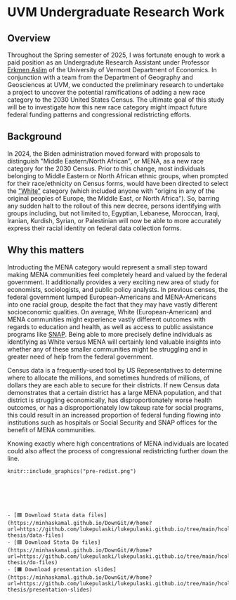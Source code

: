 # UVM Undergraduate Research Work

## Overview

Throughout the Spring semester of 2025, I was fortunate enough to work a paid position as an Undergradute Research Assistant 
under Professor [Erkmen Aslim](https://www.linkedin.com/in/erkmen-g-aslim-48089637/) of the University of Vermont Department of Economics.
In conjunction with a team from the Department of Geography and Geosciences at UVM, we conducted the preliminary research to undertake 
a project to uncover the potential ramifications of adding a new race category to the 2030 United States Census. The ultimate goal of this 
study will be to investigate how this new race category might impact future federal funding patterns and congressional redistricting efforts.

## Background

In 2024, the Biden administration moved forward with proposals to distinguish "Middle Eastern/North African", or MENA, as a new race category 
for the 2030 Census. Prior to this change, most individuals belonging to Middle Eastern or North African ethnic groups, when prompted 
for their race/ethnicity on Census forms, would have been directed to select the ["White"](https://www.census.gov/topics/population/race/about.html) category (which included anyone with "origins 
in any of the original peoples of Europe, the Middle East, or North Africa"). So, barring any sudden halt to the rollout of this new decree, persons identifying
with groups including, but not limited to, Egyptian, Lebanese, Moroccan, Iraqi, Iranian, Kurdish, Syrian, or Palestinian will now be able to more accurately 
express their racial identity on federal data collection forms.

## Why this matters

Introducting the MENA category would represent a small step toward making MENA communities feel completely heard and valued by the federal government. It additionally 
provides a very exciting new area of study for economists, sociologists, and public policy analysts. In previous censes, the federal government lumped European-Americans
and MENA-Americans into one racial group, despite the fact that they may have vastly different socioeconomic qualities. On average, White (European-American) and MENA 
communities might experience vastly different outcomes with regards to education and health, as well as access to public assistance programs like [SNAP](https://en.wikipedia.org/wiki/Supplemental_Nutrition_Assistance_Program). Being able to more precisely define individuals as identifying as White versus MENA will certainly 
lend valuable insights into whether any of these smaller communities might be struggling and in greater need of help from the federal government.

Census data is a frequently-used tool by US Representatives to determine where to allocate the millions, and sometimes hundreds of millions, of dollars they are each 
able to secure for their districts. If new Census data demonstrates that a certain district has a large MENA population, and that district is struggling economically, has disproportionately 
worse health outcomes, or has a disproportionately low takeup rate for social programs, this could result in an increased proportion of federal funding flowing into institutions 
such as hospitals or Social Security and SNAP offices for the benefit of MENA communities. 

Knowing exactly where high concentrations of MENA individuals are located could also affect the process of congressional redistricting further down the line.

```{r, echo = FALSE, fig.align = "center", out.width = "60%", fig.cap = "Current District Boundaries"}
knitr::include_graphics("pre-redist.png")






- [🟦 Download Stata data files](https://minhaskamal.github.io/DownGit/#/home?url=https://github.com/lukepulaski/lukepulaski.github.io/tree/main/hcol-thesis/data-files)
- [🟦 Download Stata Do files](https://minhaskamal.github.io/DownGit/#/home?url=https://github.com/lukepulaski/lukepulaski.github.io/tree/main/hcol-thesis/do-files)
- [🟧 Download presentation slides](https://minhaskamal.github.io/DownGit/#/home?url=https://github.com/lukepulaski/lukepulaski.github.io/tree/main/hcol-thesis/presentation-slides)
